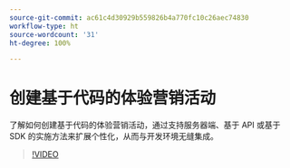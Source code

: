 ```yaml
---
source-git-commit: ac61c4d30929b559826b4a770fc10c26aec74830
workflow-type: ht
source-wordcount: '31'
ht-degree: 100%

---
```

# 创建基于代码的体验营销活动

了解如何创建基于代码的体验营销活动，通过支持服务器端、基于 API 或基于 SDK 的实施方法来扩展个性化，从而与开发环境无缝集成。

>[!VIDEO](https://video.tv.adobe.com/v/3449463/?captions=chi_hans&learn=on)
